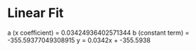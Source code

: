 
# Linear Fit

a (x coefficient) = 0.03424936402571344
b (constant term) = -355.59377049308915
y = 0.0342x + -355.5938
